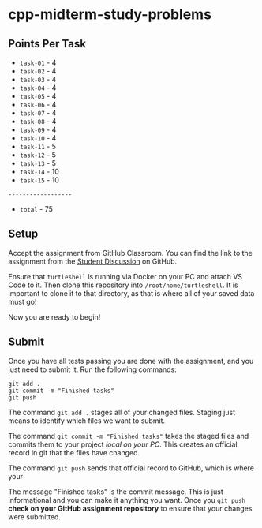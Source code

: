 # cpp-midterm-study-problems

## Points Per Task

* `task-01` - 4
* `task-02` - 4
* `task-03` - 4
* `task-04` - 4
* `task-05` - 4
* `task-06` - 4
* `task-07` - 4
* `task-08` - 4
* `task-09` - 4
* `task-10` - 4
* `task-11` - 5
* `task-12` - 5
* `task-13` - 5
* `task-14` - 10
* `task-15` - 10

`------------------`

* `total` - 75

## Setup

Accept the assignment from GitHub Classroom. You can find the link to the assignment from the [Student Discussion](https://github.com/orgs/ruc-sci-comp/teams/students) on GitHub.

Ensure that `turtleshell` is running via Docker on your PC and attach VS Code to it. Then clone this repository into `/root/home/turtleshell`. It is important to clone it to that directory, as that is where all of your saved data must go!

Now you are ready to begin!

## Submit

Once you have all tests passing you are done with the assignment, and you just need to submit it. Run the following commands:

```shell
git add .
git commit -m "Finished tasks"
git push
```

The command `git add .` stages all of your changed files. Staging just means to identify which files we want to submit.

The command `git commit -m "Finished tasks"` takes the staged files and commits them to your project *local on your PC*. This creates an official record in git that the files have changed.

The command `git push` sends that official record to GitHub, which is where your

The message "Finished tasks" is the commit message. This is just informational and you can make it anything you want. Once you `git push` **check on your GitHub assignment repository** to ensure that your changes were submitted.

